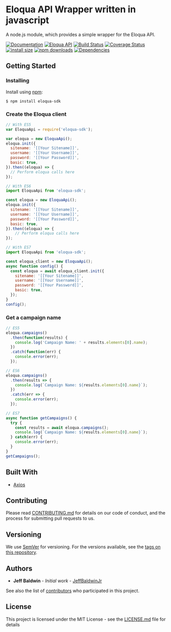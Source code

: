 # Eloqua API Wrapper written in javascript

A node.js module, which provides a simple wrapper for the Eloqua API.

[![Documentation](https://img.shields.io/badge/Documentation--green.svg)](https://jeffbaldwinjr.github.io/node-eloqua-sdk/)
[![Eloqua API](https://img.shields.io/badge/Eloqua%20API--green.svg)](https://docs.oracle.com/cloud/latest/marketingcs_gs/OMCAB/index.htm)
[![Build Status](https://travis-ci.org/jeffbaldwinjr/node-eloqua-sdk.svg?branch=master)](https://travis-ci.org/jeffbaldwinjr/node-eloqua-sdk)
[![Coverage Status](https://coveralls.io/repos/github/jeffbaldwinjr/node-eloqua-sdk/badge.svg?branch=master)](https://coveralls.io/github/jeffbaldwinjr/node-eloqua-sdk?branch=master)
[![install size](https://packagephobia.now.sh/badge?p=eloqua-sdk)](https://packagephobia.now.sh/result?p=eloqua-sdk)
[![npm downloads](https://img.shields.io/npm/dm/eloqua-sdk.svg?style=flat-square)](http://npm-stat.com/charts.html?package=eloqua-sdk)
[![Dependencies](https://david-dm.org/jeffbaldwinjr/node-eloqua-sdk.svg)](https://david-dm.org/jeffbaldwinjr/node-eloqua-sdk)

## Getting Started

### Installing
Install using [npm](http://npmjs.org):

```shell
$ npm install eloqua-sdk
```

### Create the Eloqua client

```javascript
// With ES5
var EloquaApi = require('eloqua-sdk');

var eloqua = new EloquaApi();
eloqua.init({
  sitename: '[[Your Sitename]]',
  username: '[[Your Username]]',
  password: '[[Your Password]]',
  basic: true,
}).then((eloqua) => {
  // Perform eloqua calls here
});

// With ES6
import EloquaApi from 'eloqua-sdk';

const eloqua = new EloquaApi();
eloqua.init({
  sitename: '[[Your Sitename]]',
  username: '[[Your Username]]',
  password: '[[Your Password]]',
  basic: true,
}).then((eloqua) => {
    // Perform eloqua calls here
});

// With ES7
import EloquaApi from 'eloqua-sdk';

const eloqua_client = new EloquaApi();
async function config() {
  const eloqua = await eloqua_client.init({
    sitename: '[[Your Sitename]]',
    username: '[[Your Username]]',
    password: '[[Your Password]]',
    basic: true,
  });
}
config();
```

### Get a campaign name

```javascript
// ES5
eloqua.campaigns()
  .then(function(results) {
    console.log('Campaign Name: ' + results.elements[0].name);
  })
  .catch(function(err) {
    console.error(err);
  });

// ES6
eloqua.campaigns()
  .then(results => {
    console.log(`Campaign Name: ${results.elements[0].name}`);
  })
  .catch(err => {
    console.error(err);
  });

// ES7
async function getCampaigns() {
  try {
    const results = await eloqua.campaigns();
    console.log(`Campaign Name: ${results.elements[0].name}`);
  } catch(err) {
    console.error(err);
  }
}
getCampaigns();
```

## Built With

* [Axios](https://github.com/axios/axios)


## Contributing

Please read [CONTRIBUTING.md](CONTRIBUTING.md) for details on our code of conduct, and the process for submitting pull requests to us.

## Versioning

We use [SemVer](http://semver.org/) for versioning. For the versions available, see the [tags on this repository](https://github.com/JeffBaldwinJr/node-eloqua-sdk/tags). 

## Authors

* **Jeff Baldwin** - *Initial work* - [JeffBaldwinJr](https://github.com/JeffBaldwinJr)

See also the list of [contributors](https://github.com/JeffBaldwinJr/node-eloqua-sdk/contributors) who participated in this project.

## License

This project is licensed under the MIT License - see the [LICENSE.md](LICENSE.md) file for details
